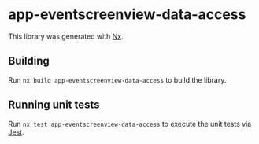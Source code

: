 # app-eventscreenview-data-access

This library was generated with [Nx](https://nx.dev).

## Building

Run `nx build app-eventscreenview-data-access` to build the library.

## Running unit tests

Run `nx test app-eventscreenview-data-access` to execute the unit tests via [Jest](https://jestjs.io).
